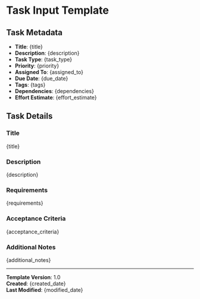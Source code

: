 # Task Input Template

## Task Metadata
- **Title**: {title}
- **Description**: {description}
- **Task Type**: {task_type}
- **Priority**: {priority}
- **Assigned To**: {assigned_to}
- **Due Date**: {due_date}
- **Tags**: {tags}
- **Dependencies**: {dependencies}
- **Effort Estimate**: {effort_estimate}

## Task Details

### Title
{title}

### Description
{description}

### Requirements
{requirements}

### Acceptance Criteria
{acceptance_criteria}

### Additional Notes
{additional_notes}

---

**Template Version**: 1.0  
**Created**: {created_date}  
**Last Modified**: {modified_date}
